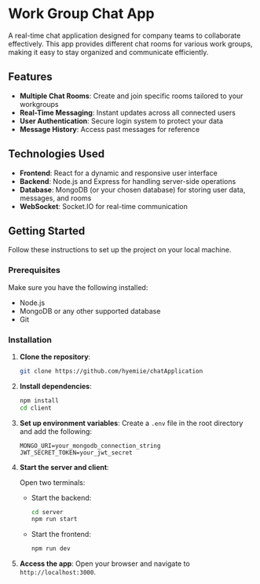 # Work Group Chat App

A real-time chat application designed for company teams to collaborate effectively. This app provides different chat rooms for various work groups, making it easy to stay organized and communicate efficiently.

## Features

- **Multiple Chat Rooms**: Create and join specific rooms tailored to your workgroups
- **Real-Time Messaging**: Instant updates across all connected users
- **User Authentication**: Secure login system to protect your data
- **Message History**: Access past messages for reference

## Technologies Used

- **Frontend**: React for a dynamic and responsive user interface
- **Backend**: Node.js and Express for handling server-side operations
- **Database**: MongoDB (or your chosen database) for storing user data, messages, and rooms
- **WebSocket**: Socket.IO for real-time communication

## Getting Started

Follow these instructions to set up the project on your local machine.

### Prerequisites

Make sure you have the following installed:

- Node.js
- MongoDB or any other supported database
- Git

### Installation

1. **Clone the repository**:
   ```bash
   git clone https://github.com/hyemiie/chatApplication
   ```

2. **Install dependencies**:
   ```bash
   npm install
   cd client
   ```

3. **Set up environment variables**:
   Create a `.env` file in the root directory and add the following:
   ```env
   MONGO_URI=your_mongodb_connection_string
   JWT_SECRET_TOKEN=your_jwt_secret
   ```

4. **Start the server and client**:
   
   Open two terminals:
   
   - Start the backend:
     ```bash
     cd server
     npm run start
     ```
   
   - Start the frontend:
     ```bash
     npm run dev
     ```

5. **Access the app**:
   Open your browser and navigate to `http://localhost:3000`.
